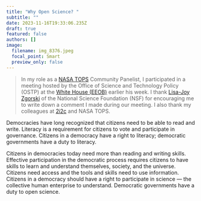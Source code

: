 ```yaml
---
title: "Why Open Science? "
subtitle: ""
date: 2023-11-16T19:33:06.235Z
draft: true
featured: false
authors: []
image:
  filename: img_8376.jpeg
  focal_point: Smart
  preview_only: false
---
```

>In my role as a [NASA TOPS](https://nasa.github.io/Transform-to-Open-Science/) Community Panelist, I participated in a meeting hosted by the Office of Science and Technology Policy (OSTP) at the [White House (EEOB)](https://www.whitehouse.gov/about-the-white-house/the-grounds/eisenhower-executive-office-building/) earlier his week. I thank [Lisa-Joy Zgorski](https://www.linkedin.com/in/lisa-joy-zgorski-721921) of the National Science Foundation (NSF) for encouraging me to write down a comment I made during our meeting. I also thank my colleagues at [2i2c](https:/:2i2c.org) and NASA TOPS. 

Democracies have long recognized that citizens need to be able to read and write. Literacy is a requirement for citizens to vote and participate in governance. Citizens in a democracy have a right to literacy; democratic governments have a duty to literacy. 

Citizens in democracies today need more than reading and writing skills. Effective participation in the democratic process requires citizens to have skills to learn and understand themselves, society, and the universe. Citizens need access and the tools and skills need to use information. Citizens in a democracy should have a right to participate in science — the collective human enterprise to understand. Democratic governments have a duty to open science. 
